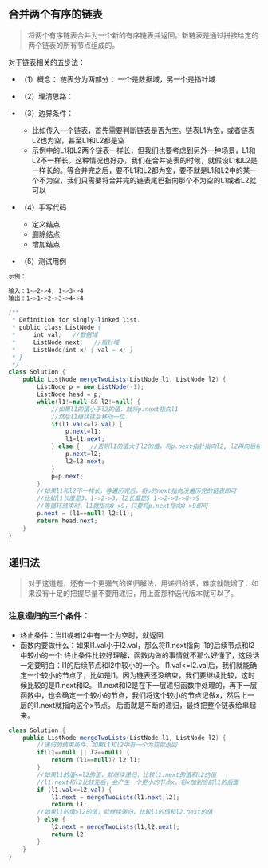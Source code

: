 ## 合并两个有序的链表
> 将两个有序链表合并为一个新的有序链表并返回。新链表是通过拼接给定的两个链表的所有节点组成的。 

对于链表相关的五步法：
* （1）概念：
链表分为两部分： 一个是数据域，另一个是指针域

* （2）理清思路：

* （3）边界条件：
   * 比如传入一个链表，首先需要判断链表是否为空。链表L1为空，或者链表L2也为空，甚至L1和L2都是空
   * 示例中的L1和L2两个链表一样长，但我们也要考虑到另外一种场景，L1和L2不一样长。这种情况也好办，我们在合并链表的时候，就假设L1和L2是一样长的。等合并完之后，要不L1和L2都为空，要不就是L1和L2中的某一个不为空，我们只需要将合并完的链表尾巴指向那个不为空的L1或者L2就可以

* （4）手写代码
    * 定义结点
    * 删除结点
    * 增加结点
* （5）测试用例
```bash
示例：

输入：1->2->4, 1->3->4
输出：1->1->2->3->4->4
```

```java
/**
 * Definition for singly-linked list.
 * public class ListNode {
 *     int val;   //数据域
 *     ListNode next;   //指针域
 *     ListNode(int x) { val = x; }
 * }
 */
class Solution {
    public ListNode mergeTwoLists(ListNode l1, ListNode l2) {
        ListNode p = new ListNode(-1);
        ListNode head = p;
        while(l1!=null && l2!=null) {
            //如果l1的值小于l2的值，就将p.next指向l1
            //然后l1继续往后移动一位
            if(l1.val<=l2.val) {
                p.next=l1;
                l1=l1.next;
            } else {   //否则l1的值大于l2的值，将p.next指针指向l2, l2再向后移动一位
                p.next=l2;
                l2=l2.next;
            }
            p=p.next;
        }
        //如果l1和l2不一样长，等遍历完后，将p的next指向没遍历完的链表即可
        //比如l1长度是3，1->2->3，l2长度是5 1->2->3->8->9
        //等循环结束时，l1就指向8->9，只要将p.next指向8->9即可
        p.next = (l1==null? l2:l1);
        return head.next;
    }
}
```

## 递归法

> 对于这道题，还有一个更骚气的递归解法，用递归的话，难度就陡增了，如果没有十足的把握尽量不要用递归，用上面那种迭代版本就可以了。
### 注意递归的三个条件：
* 终止条件：当l1或者l2中有一个为空时，就返回
* 函数内要做什么：如果l1.val小于l2.val，那么将l1.next指向 l1的后续节点和l2中较小的一个
终止条件比较好理解，函数内做的事情就不那么好懂了，这段话一定要明白：l1的后续节点和l2中较小的一个。
l1.val<=l2.val后，我们就能确定一个较小的节点了，比如是l1。因为链表还没结束，我们要继续比较，这时候比较的是l1.next和l2。
l1.next和l2是在下一层递归函数中处理的，再下一层函数中，也会确定一个较小的节点，我们将这个较小的节点记做x，然后上一层的l1.next就指向这个x节点。
后面就是不断的递归，最终把整个链表给串起来。




```java
class Solution {
    public ListNode mergeTwoLists(ListNode l1, ListNode l2) {
        //递归的结束条件，如果l1和l2中有一个为空就返回
        if(l1==null || l2==null) {
            return (l1==null)? l2:l1;
        }
        //如果l1的值<=l2的值，就继续递归，比较l1.next的值和l2的值
        //l1.next和l2比较完后，会产生一个更小的节点x，将x加到当前l1的后面
        if (l1.val<=l2.val) {
            l1.next = mergeTwoLists(l1.next,l2);
            return l1;
        //如果l1的值>l2的值，就继续递归，比较l1的值和l2.next的值
        } else {
            l2.next = mergeTwoLists(l1,l2.next);
            return l2;
        }
    }
}
```
